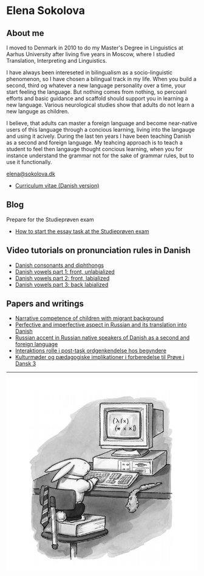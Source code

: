 # Elena Sokolova

## About me

I moved to Denmark in 2010 to do my Master's Degree in Linguistics at Aarhus University after living five years in Moscow, where I studied Translation, Interpreting and Linguistics.

I have always been intereseted in bilingualism as a socio-linguistic phenomenon, so I have chosen a bilingual track in my life. When you build a second, third og whatever a new language personality over a time, your start feeling the language. But nothing comes from nothing, so percoanl efforts and basic guidance and scaffold should support you in learning a new language. Various neurological studies show that adults do not learn a new languge as children.

I believe, that adults can master a foreign language and become near-native users of this language through a concious learning, living into the langauge and using it acively. During the last ten years I have been teaching Danish as a second and foreign language. My teahcing approach is to teach a student to feel then langauge thought concious learning, when you for instance understand the grammar not for the sake of grammar rules, but to use it functionally. 


[elena@sokolova.dk](mailto:elena@sokolova.dk)<br/>

* [Curriculum vitae (Danish version)](./cv.md)

## Blog  
   Prepare for the Studieprøven exam
 * [How to start the essay task at the Studieprøven exam](how-to-start-the-essay-task-at-the-studieproeven-exam)

## Video tutorials on pronunciation rules in Danish

* [Danish consonants and diphthongs](https://youtu.be/eD3BYwY6jDE)
* [Danish vowels part 1: front, unlabialized](https://youtu.be/gs1maKrlBEw)
* [Danish vowels part 2: front, labialized](https://youtu.be/IG1LCKSYbxI)
* [Danish vowels part 3: back labialized](https://youtu.be/cQX8SRfQ9Z8)


## Papers and writings
* [Narrative competence of children with migrant background](./sokolova-2010-narration-in-migrant-children.pdf)
* [Perfective and imperfective aspect in Russian and its translation into Danish](./sokolova-2011-russian-verb-aspect-in-danish.pdf)
* [Russian accent in Russian native speakers of Danish as a second and foreign language](./sokolova-2012-ma-thesis.pdf)
* [Interaktions rolle i post-task ordgenkendelse hos begyndere](sokolova-2013-interaktion-og-tasks-ordtilegnelse.pdf)
* [Kulturmøder og pædagogiske implikationer i forberedelse til Prøve i Dansk 3](./sokolova-2014-dpu-diplomopgave.pdf)

* * * 

![Lisp](./lisp-bunny.png)
